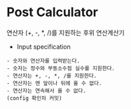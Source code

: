 # Post Calculator
연산자 (+, -, *, /)를 지원하는 후위 연산계산기


- Input specification
<!-- input spec이나 test case를 상세히 촘촘하게 만들기
이렇게는 안하겠지? No 다 만들어서 예외처리 -->

    - 숫자와 연산자를 입력받는다. 
    - 숫자는 정수와 부동소수점 실수를 지원한다.
    - 연산자는 +, -, *, /를 지원한다.
    - 연산자는 맨 앞이나 뒤에 올 수 없다.
    - 연산자는 연속해서 올 수 없다.
    (config 확인차 커밋)